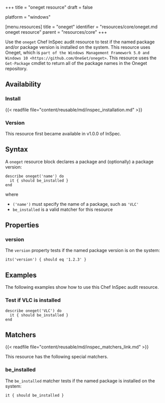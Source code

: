 +++
title = "oneget resource"
draft = false

platform = "windows"

[menu.resources]
    title = "oneget"
    identifier = "resources/core/oneget.md oneget resource"
    parent = "resources/core"
+++

Use the `oneget` Chef InSpec audit resource to test if the named package and/or package version is installed on the system. This resource uses Oneget, which is `part of the Windows Management Framework 5.0 and Windows 10 <https://github.com/OneGet/oneget>`. This resource uses the `Get-Package` cmdlet to return all of the package names in the Oneget repository.

## Availability

### Install

{{< readfile file="content/reusable/md/inspec_installation.md" >}}

### Version

This resource first became available in v1.0.0 of InSpec.

## Syntax

A `oneget` resource block declares a package and (optionally) a package version:

    describe oneget('name') do
      it { should be_installed }
    end

where

- `('name')` must specify the name of a package, such as `'VLC'`
- `be_installed` is a valid matcher for this resource

## Properties

### version

The `version` property tests if the named package version is on the system:

    its('version') { should eq '1.2.3' }

## Examples

The following examples show how to use this Chef InSpec audit resource.

### Test if VLC is installed

    describe oneget('VLC') do
      it { should be_installed }
    end

## Matchers

{{< readfile file="content/reusable/md/inspec_matchers_link.md" >}}

This resource has the following special matchers.

### be_installed

The `be_installed` matcher tests if the named package is installed on the system:

    it { should be_installed }

